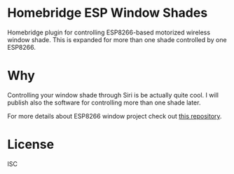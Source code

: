 # Homebridge ESP Window Shades

Homebridge plugin for controlling ESP8266-based motorized wireless window shade.
This is expanded for more than one shade controlled by one ESP8266.

# Why

Controlling your  window shade through Siri is be actually quite cool. I will publish also the software for controlling more than one shade later.

For more details about ESP8266 window project check out [this repository](https://github.com/psled/esp8266-windowshades).

# License

ISC
